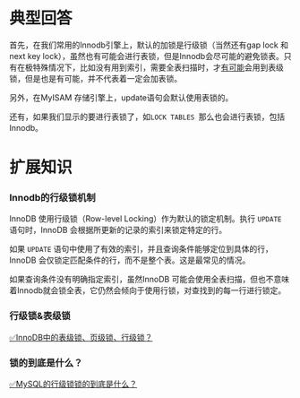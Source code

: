 # 典型回答


首先，在我们常用的Innodb引擎上，默认的加锁是行级锁（当然还有gap lock 和 next key lock），虽然也有可能会进行表锁，但是Innodb会尽可能的避免锁表。只有在极特殊情况下，比如没有用到索引，需要全表扫描时，才<u>有可能</u>会用到表级锁，但是也是有可能，并不代表着一定会加表锁。



另外，在MyISAM 存储引擎上，update语句会默认使用表锁的。



还有，如果我们显示的要进行表锁了，如` LOCK TABLES  `那么也会进行表锁，包括Innodb。



# 扩展知识


### Innodb的行级锁机制


InnoDB 使用行级锁（Row-level Locking）作为默认的锁定机制。执行 `UPDATE` 语句时，InnoDB 会根据所更新的记录的索引来锁定特定的行。



如果 `UPDATE` 语句中使用了有效的索引，并且查询条件能够定位到具体的行，InnoDB 会仅锁定匹配条件的行，而不是整个表。这是最常见的情况。



如果查询条件没有明确指定索引，虽然InnoDB 可能会使用全表扫描，但也不意味着Innodb就会锁全表，它仍然会倾向于使用行锁，对查找到的每一行进行锁定。





### 行级锁&表级锁


[✅InnoDB中的表级锁、页级锁、行级锁？](https://www.yuque.com/hollis666/qyhor6/vef33zs32vyylktv)





### 锁的到底是什么？


[✅MySQL的行级锁锁的到底是什么？](https://www.yuque.com/hollis666/qyhor6/kfygzw)


